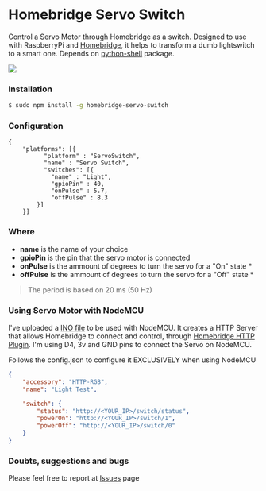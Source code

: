 # Homebridge Servo Switch
Control a Servo Motor through Homebridge as a switch. Designed to use with RaspberryPi and [Homebridge](https://github.com/nfarina/homebridge/), it helps to transform a dumb lightswitch to a smart one. 
Depends on [python-shell](https://github.com/extrabacon/python-shell) package.

![](https://media.giphy.com/media/l3fzJbaGUsvmGRffG/giphy.gif)

### Installation
```sh
$ sudo npm install -g homebridge-servo-switch
```

### Configuration
```
{
    "platforms": [{
          "platform" : "ServoSwitch",
          "name" : "Servo Switch",
          "switches": [{
            "name" : "Light",
            "gpioPin" : 40,
            "onPulse" : 5.7,
            "offPulse" : 8.3
        }]
    }]
```

### Where
- **name** is the name of your choice
- **gpioPin** is the pin that the servo motor is connected
- **onPulse** is the ammount of degrees to turn the servo for a "On" state *
- **offPulse** is the ammount of degrees to turn the servo for a "Off" state *
 > The period is based on 20 ms (50 Hz) 

### Using Servo Motor with NodeMCU
I've uploaded a [INO file](https://github.com/allistoncarlos/homebridge-servo-switch/blob/master/WiFiServo.ino) to be used with NodeMCU. It creates a HTTP Server that allows Homebridge to connect and control, through [Homebridge HTTP Plugin](https://github.com/rudders/homebridge-http). I'm using D4, 3v and GND pins to connect the Servo on NodeMCU.

Follows the config.json to configure it EXCLUSIVELY when using NodeMCU

```json
{
    "accessory": "HTTP-RGB",
    "name": "Light Test",

    "switch": {
        "status": "http://<YOUR_IP>/switch/status",
        "powerOn": "http://<YOUR_IP>/switch/1",
        "powerOff": "http://<YOUR_IP>/switch/0"
    }
}
```

### Doubts, suggestions and bugs
Please feel free to report at [Issues](https://github.com/allistoncarlos/homebridge-servo-switch/issues) page